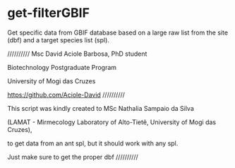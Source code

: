 # get-filterGBIF
Get specific data from GBIF database based on a large raw list from the site (dbf) and a target species list (spl). 

//////////
Msc David Aciole Barbosa, PhD student

Biotechnology Postgraduate Program

University of Mogi das Cruzes

https://github.com/Aciole-David
//////////

This script was kindly created to MSc Nathalia Sampaio da Silva

(LAMAT - Mirmecology Laboratory of Alto-Tietê, University of Mogi das Cruzes),

to get data from an ant spl, but it should  work with any spl.

Just make sure to get the proper dbf
//////////

